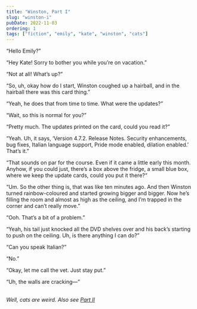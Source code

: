 ```yaml
---
title: "Winston, Part I"
slug: "winston-i"
pubDate: 2022-11-03
ordering: 1
tags: ["fiction", "emily", "kate", "winston", "cats"]
---
```


“Hello Emily?” 

“Hey Kate! Sorry to bother you while you’re on vacation.”

“Not at all! What’s up?”

“So, uh, okay how do I start, Winston coughed up a hairball, and in the hairball there was this card thing.”

“Yeah, he does that from time to time. What were the updates?”

“Wait, so this is normal for you?”

“Pretty much. The updates printed on the card, could you read it?”

“Yeah. Uh, it says, ‘Version 4.7.2. Release Notes. Security enhancements, bug fixes, Italian language support, Pride mode enabled, dilation enabled.’ That’s it.”

“That sounds on par for the course. Even if it came a little early this month. Anyhow, if you could just, there’s a box above the fridge, a small blue box, where we keep the update cards, could you put it there?“

“Um. So the other thing is, that was like ten minutes ago. And then Winston turned rainbow-coloured and started growing bigger and bigger. Now he’s filling the room and almost as high as the ceiling, and I’m trapped in the corner and can’t really move.”

“Ooh. That’s a bit of a problem.”

“Yeah, his tail just knocked all the DVD shelves over and his back’s starting to push on the ceiling. Uh, is there anything I can do?”

“Can you speak Italian?”

“No.”

“Okay, let me call the vet. Just stay put.”

“Uh, the walls are cracking—”

<br />

<div class="commentary">
<i>
Well, cats are weird. Also see <a href="/posts/2022/12/02/winston-ii/">Part II</a>
</i>
</div>
